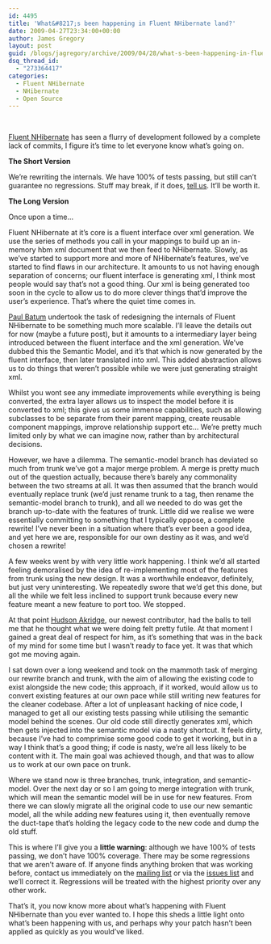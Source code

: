 ```yaml
---
id: 4495
title: 'What&#8217;s been happening in Fluent NHibernate land?'
date: 2009-04-27T23:34:00+00:00
author: James Gregory
layout: post
guid: /blogs/jagregory/archive/2009/04/28/what-s-been-happening-in-fluent-nhibernate-land.aspx
dsq_thread_id:
  - "273364417"
categories:
  - Fluent NHibernate
  - NHibernate
  - Open Source
---
```

&nbsp;

[Fluent NHibernate](http://fluentnhibernate.org) has seen a flurry of development followed by a complete lack of commits, I figure it&#8217;s time to let everyone know what&#8217;s going on.

**The Short Version**

We&#8217;re rewriting the internals. We have 100% of tests passing, but still can&#8217;t guarantee no regressions. Stuff may break, if it does, [tell us](/controlpanel/blogs/posteditor.aspx/groups.google.com/group/fluent-nhibernate "Fluent NHibernate Mailing List"). It&#8217;ll be worth it.

**The Long Version**

Once upon a time&#8230;

Fluent NHibernate at it&#8217;s core is a fluent interface over xml generation. We use the series of methods you call in your mappings to build up an in-memory hbm xml document that we then feed to NHibernate. Slowly, as we&#8217;ve started to support more and more of NHibernate&#8217;s features, we&#8217;ve started to find flaws in our architecture. It amounts to us not having enough separation of concerns; our fluent interface is generating xml, I think most people would say that&#8217;s not a good thing. Our xml is being generated too soon in the cycle to allow us to do more clever things that&#8217;d improve the user&#8217;s experience. That&#8217;s where the quiet time comes in.

[Paul Batum](http://www.paulbatum.com/) undertook the task of redesigning the internals of Fluent NHibernate to be something much more scalable. I&#8217;ll leave the details out for now (maybe a future post), but it amounts to a intermediary layer being introduced between the fluent interface and the xml generation. We&#8217;ve dubbed this the Semantic Model, and it&#8217;s that which is now generated by the fluent interface, then later translated into xml. This added abstraction allows us to do things that weren&#8217;t possible while we were just generating straight xml.

Whilst you wont see any immediate improvements while everything is being converted, the extra layer allows us to inspect the model before it is converted to xml; this gives us some immense capabilities, such as allowing subclasses to be separate from their parent mapping, create reusable component mappings, improve relationship support etc&#8230; We&#8217;re pretty much limited only by what we can imagine now, rather than by architectural decisions.

However, we have a dilemma. The semantic-model branch has deviated so much from trunk we&#8217;ve got a major merge problem. A merge is pretty much out of the question actually, because there&#8217;s barely any commonality between the two streams at all. It was then assumed that the branch would eventually replace trunk (we&#8217;d just rename trunk to a tag, then rename the semantic-model branch to trunk), and all we needed to do was get the branch up-to-date with the features of trunk. Little did we realise we were essentially committing to something that I typically oppose, a complete rewrite! I&#8217;ve never been in a situation where that&#8217;s ever been a good idea, and yet here we are, responsible for our own destiny as it was, and we&#8217;d chosen a rewrite!

A few weeks went by with very little work happening. I think we&#8217;d all started feeling demoralised by the idea of re-implementing most of the features from trunk using the new design. It was a worthwhile endeavor, definitely, but just very uninteresting. We repeatedly swore that we&#8217;d get this done, but all the while we felt less inclined to support trunk because every new feature meant a new feature to port too. We stopped.

At that point [Hudson Akridge](http://www.bestguesstheory.com/), our newest contributor, had the balls to tell me that he thought what we were doing felt pretty futile. At that moment I gained a great deal of respect for him, as it&#8217;s something that was in the back of my mind for some time but I wasn&#8217;t ready to face yet. It was that which got me moving again.

I sat down over a long weekend and took on the mammoth task of merging our rewrite branch and trunk, with the aim of allowing the existing code to exist alongside the new code; this approach, if it worked, would allow us to convert existing features at our own pace while still writing new features for the cleaner codebase. After a lot of unpleasant hacking of nice code, I managed to get all our existing tests passing while utilising the semantic model behind the scenes. Our old code still directly generates xml, which then gets injected into the semantic model via a nasty shortcut. It feels dirty, because I&#8217;ve had to comprimise some good code to get it working, but in a way I think that&#8217;s a good thing; if code is nasty, we&#8217;re all less likely to be content with it. The main goal was achieved though, and that was to allow us to work at our own pace on trunk.

Where we stand now is three branches, trunk, integration, and semantic-model. Over the next day or so I am going to merge integration with trunk, which will mean the semantic model will be in use for new features. From there we can slowly migrate all the original code to use our new semantic model, all the while adding new features using it, then eventually remove the duct-tape that&#8217;s holding the legacy code to the new code and dump the old stuff.

This is where I&#8217;ll give you a **little warning**: although we have 100% of tests passing, we don&#8217;t have 100% coverage. There may be some regressions that we aren&#8217;t aware of. If anyone finds anything broken that was working before, contact us immediately on the [mailing list](/controlpanel/blogs/posteditor.aspx/groups.google.com/group/fluent-nhibernate) or via the [issues list](http://code.google.com/p/fluent-nhibernate/issues/list) and we&#8217;ll correct it. Regressions will be treated with the highest priority over any other work.

That&#8217;s it, you now know more about what&#8217;s happening with Fluent NHibernate than you ever wanted to. I hope this sheds a little light onto what&#8217;s been happening with us, and perhaps why your patch hasn&#8217;t been applied as quickly as you would&#8217;ve liked.

&nbsp;